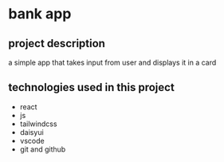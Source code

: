 # bank app

## project description

a simple app that takes input from user and displays it in a card

## technologies used in this project

- react
- js
- tailwindcss
- daisyui
- vscode
- git and github
